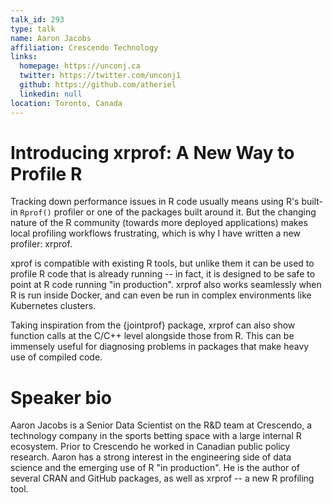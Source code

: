 ```yaml
---
talk_id: 293
type: talk
name: Aaron Jacobs
affiliation: Crescendo Technology
links:
  homepage: https://unconj.ca
  twitter: https://twitter.com/unconj1
  github: https://github.com/atheriel
  linkedin: null
location: Toronto, Canada
---
```


# Introducing xrprof: A New Way to Profile R

Tracking down performance issues in R code usually means using R's built-in `Rprof()` profiler or one of the packages built around it. But the changing nature of the R community (towards more deployed applications) makes local profiling workflows frustrating, which is why I have written a new profiler: xrprof.

xprof is compatible with existing R tools, but unlike them it can be used to profile R code that is already running -- in fact, it is designed to be safe to point at R code running "in production". xrprof also works seamlessly when R is run inside Docker, and can even be run in complex environments like Kubernetes clusters.

Taking inspiration from the {jointprof} package, xrprof can also show function calls at the C/C++ level alongside those from R. This can be immensely useful for diagnosing problems in packages that make heavy use of compiled code.

# Speaker bio

Aaron Jacobs is a Senior Data Scientist on the R&D team at Crescendo, a technology company in the sports betting space with a large internal R ecosystem. Prior to Crescendo he worked in Canadian public policy research. Aaron has a strong interest in the engineering side of data science and the emerging use of R "in production". He is the author of several CRAN and GitHub packages, as well as xrprof -- a new R profiling tool.
